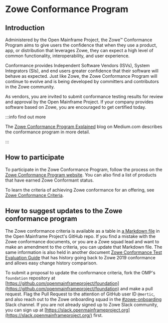 # Zowe Conformance Program

## Introduction

Administered by the Open Mainframe Project, the Zowe&trade; Conformance Program aims to give users the confidence that when they use a product, app, or distribution that leverages Zowe, they can expect a high level of common functionality, interoperability, and user experience.  

Conformance provides Independent Software Vendors (ISVs), System Integrators (SIs), and end users greater confidence that their software will behave as expected. Just like Zowe, the Zowe Conformance Program will continue to evolve and is being developed by committers and contributors in the Zowe community.

As vendors, you are invited to submit conformance testing results for review and approval by the Open Mainframe Project. If your company provides software based on Zowe, you are encouraged to get certified today.


:::info find out more

The [Zowe Conformance Program Explained](https://medium.com/zowe/zowe-conformance-program-7f1574ade8ea) blog on Medium.com describes the conformance program in more detail.

:::

## How to participate

To participate in the Zowe Conformance Program, follow the process on the [Zowe Conformance Program website](https://openmainframeproject.org/our-projects/zowe-conformance-program/). You can also find a list of products that have earned Zowe Conformant status.  

To learn the criteria of achieving Zowe conformance for an offering, see [Zowe Conformance Criteria](https://github.com/openmainframeproject/foundation/blob/main/zowe_conformance/test_evaluation_guide_table.md).

## How to suggest updates to the Zowe conformance program

The Zowe conformance criteria is available as a table in [a Markdown file](https://github.com/openmainframeproject/foundation/blob/master/zowe_conformance/test_evaluation_guide_table.md) in the Open Mainframe Project's GitHub repo. If you find a mistake with the Zowe conformance documents, or you are a Zowe squad lead and want to make an amendment to the criteria, you can update that Markdown file.  The same information is also held in another document [Zowe Conformance Test Evaluation Guide](https://github.com/openmainframeproject/foundation/blob/main/zowe_conformance/test_evaluation_guide_table.md) that has history going back to Zowe 2019 conformance and allows easy change history comparison.

To submit a proposal to update the conformance criteria, fork the OMP's `foundation` repository at [https://github.com/openmainframeproject/foundation](https://github.com/openmainframeproject/foundation) and make a pull request.  Flag the Pull Request to the attention of GitHub user ID `@mertic`, and also reach out to the Zowe onboarding squad in the [#zowe-onboarding](https://openmainframeproject.slack.com/archives/CC60ALD61) Slack channel. If you are not already signed up to Zowe Slack community, you can sign up at [https://slack.openmainframeproject.org](https://slack.openmainframeproject.org/) first.

